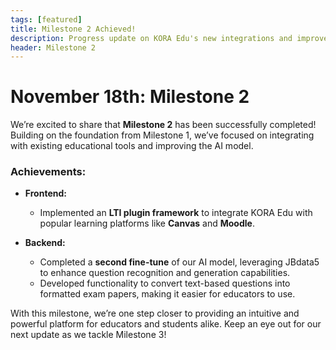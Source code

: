 ```yaml
---
tags: [featured]
title: Milestone 2 Achieved!
description: Progress update on KORA Edu's new integrations and improvements.
header: Milestone 2
---
```


# November 18th: Milestone 2

We’re excited to share that **Milestone 2** has been successfully completed! Building on the foundation from Milestone 1, we’ve focused on integrating with existing educational tools and improving the AI model.

### Achievements:
- **Frontend:**
  - Implemented an **LTI plugin framework** to integrate KORA Edu with popular learning platforms like **Canvas** and **Moodle**.

- **Backend:**
  - Completed a **second fine-tune** of our AI model, leveraging JBdata5 to enhance question recognition and generation capabilities.
  - Developed functionality to convert text-based questions into formatted exam papers, making it easier for educators to use.

With this milestone, we’re one step closer to providing an intuitive and powerful platform for educators and students alike. Keep an eye out for our next update as we tackle Milestone 3!
